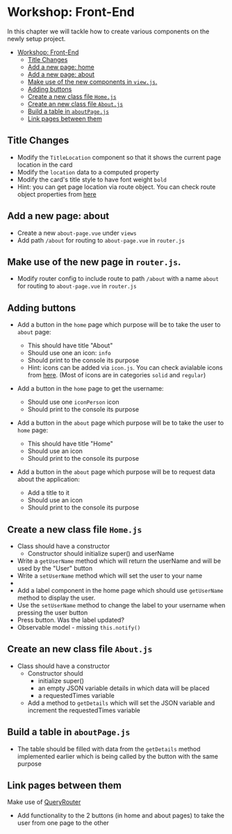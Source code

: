 # Workshop: Front-End

In this chapter we will tackle how to create various components on the newly setup project.

- [Workshop: Front-End](#workshop-front-end)
  - [Title Changes](#title-changes)
  - [Add a new page: home](#add-a-new-page-home)
  - [Add a new page: about](#add-a-new-page-about)
  - [Make use of the new components in `view.js`.](#make-use-of-the-new-components-in-viewjs)
  - [Adding buttons](#adding-buttons)
  - [Create a new class file `Home.js`](#create-a-new-class-file-homejs)
  - [Create an new class file `About.js`](#create-an-new-class-file-aboutjs)
  - [Build a table in `aboutPage.js`](#build-a-table-in-aboutpagejs)
  - [Link pages between them](#link-pages-between-them)

## Title Changes

- Modify the `TitleLocation` component so that it shows the current page location in the card
- Modify the `location` data to a computed property
- Modify the card's title style to have font weight `bold`
- Hint: you can get page location via route object. You can check route object properties from [here](https://v3.router.vuejs.org/api/#router-forward)

## Add a new page: about

- Create a new `about-page.vue` under `views`
- Add path `/about` for routing to `about-page.vue` in `router.js`

## Make use of the new page in `router.js`.

- Modify router config to include route to path `/about` with a name `about` for routing to `about-page.vue` in `router.js`
<!-- - Modify the `NavBar` component so that it shows navbar link that route to `about` page
- Hint: you can leverage `<b-navbar-nav>` and `<b-nav-item` to create navbar link to other page. The documentation is provided [here](https://bootstrap-vue.org/docs/components/navbar) -->

## Adding buttons

- Add a button in the `home` page which purpose will be to take the user to `about` page:

  - This should have title "About"
  - Should use one an icon: `info`
  - Should print to the console its purpose
  - Hint: icons can be added via `icon.js`. You can check avialable icons from [here](https://fontawesome.com/search). (Most of icons are in categories `solid` and `regular`)

- Add a button in the `home` page to get the username:
  - Should use one `iconPerson` icon
  - Should print to the console its purpose
- Add a button in the `about` page which purpose will be to take the user to `home` page:

  - This should have title "Home"
  - Should use an icon
  - Should print to the console its purpose

- Add a button in the `about` page which purpose will be to request data about the application:
  - Add a title to it
  - Should use an icon
  - Should print to the console its purpose

## Create a new class file `Home.js`

- Class should have a constructor
  - Constructor should initialize super() and userName
- Write a `getUserName` method which will return the userName and will be used by the "User" button
- Write a `setUserName` method which will set the user to your name
-
- Add a label component in the home page which should use `getUserName` method to display the user.
- Use the `setUserName` method to change the label to your username when pressing the user button
- Press button. Was the label updated?
- Observable model - missing `this.notify()`

## Create an new class file `About.js`

- Class should have a constructor
  - Constructor should
    - initialize super()
    - an empty JSON variable details in which data will be placed
    - a requestedTimes variable
  - Add a method to `getDetails` which will set the JSON variable and increment the requestedTimes variable

## Build a table in `aboutPage.js`

- The table should be filled with data from the `getDetails` method implemented earlier which is being called by the button with the same purpose

## Link pages between them

Make use of [QueryRouter](https://github.com/AliceO2Group/WebUi/blob/dev/Framework/docs/guide/front-router.md)

- Add functionality to the 2 buttons (in home and about pages) to take the user from one page to the other
